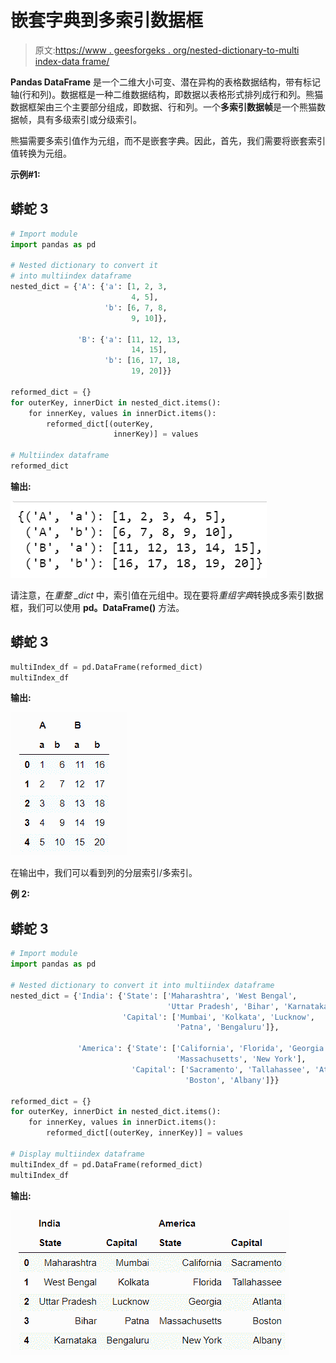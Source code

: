 # 嵌套字典到多索引数据框

> 原文:[https://www . geesforgeks . org/nested-dictionary-to-multi index-data frame/](https://www.geeksforgeeks.org/nested-dictionary-to-multiindex-dataframe/)

**Pandas DataFrame** 是一个二维大小可变、潜在异构的表格数据结构，带有标记轴(行和列)。数据框是一种二维数据结构，即数据以表格形式排列成行和列。熊猫数据框架由三个主要部分组成，即数据、行和列。一个**多索引数据帧**是一个熊猫数据帧，具有多级索引或分级索引。

熊猫需要多索引值作为元组，而不是嵌套字典。因此，首先，我们需要将嵌套索引值转换为元组。

**示例#1:**

## 蟒蛇 3

```py
# Import module
import pandas as pd

# Nested dictionary to convert it
# into multiindex dataframe
nested_dict = {'A': {'a': [1, 2, 3,
                           4, 5],
                     'b': [6, 7, 8,
                           9, 10]},

               'B': {'a': [11, 12, 13,
                           14, 15],
                     'b': [16, 17, 18,
                           19, 20]}}

reformed_dict = {}
for outerKey, innerDict in nested_dict.items():
    for innerKey, values in innerDict.items():
        reformed_dict[(outerKey,
                       innerKey)] = values

# Multiindex dataframe
reformed_dict
```

**输出:**

![](img/f3c2f1387b153dfef690bd733a3568ad.png)

请注意，在*重整 _dict* 中，索引值在元组中。现在要将*重组字典*转换成多索引数据框，我们可以使用 **pd。DataFrame()** 方法。

## 蟒蛇 3

```py
multiIndex_df = pd.DataFrame(reformed_dict)
multiIndex_df
```

**输出:**

![](img/941f33cb605821d51cc3344336136eff.png)

在输出中，我们可以看到列的分层索引/多索引。

**例 2:**

## 蟒蛇 3

```py
# Import module
import pandas as pd

# Nested dictionary to convert it into multiindex dataframe
nested_dict = {'India': {'State': ['Maharashtra', 'West Bengal',
                                   'Uttar Pradesh', 'Bihar', 'Karnataka'],
                         'Capital': ['Mumbai', 'Kolkata', 'Lucknow',
                                     'Patna', 'Bengaluru']},

               'America': {'State': ['California', 'Florida', 'Georgia',
                                     'Massachusetts', 'New York'],
                           'Capital': ['Sacramento', 'Tallahassee', 'Atlanta',
                                       'Boston', 'Albany']}}

reformed_dict = {}
for outerKey, innerDict in nested_dict.items():
    for innerKey, values in innerDict.items():
        reformed_dict[(outerKey, innerKey)] = values

# Display multiindex dataframe
multiIndex_df = pd.DataFrame(reformed_dict)
multiIndex_df
```

**输出:**

![](img/23e5eff6ac6046aac99265239d1eb281.png)